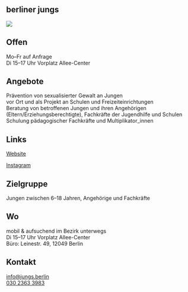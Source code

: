## berliner jungs
<div class="mediacontainer">
  <img id="topmedia" src="images/berliner_jungs.png" />
</div>

## Offen
Mo–Fr auf Anfrage<br>Di 15–17 Uhr Vorplatz Allee-Center

## Angebote
Prävention von sexualisierter Gewalt an Jungen<br>
vor Ort und als Projekt an Schulen und Freizeiteinrichtungen <br>
Beratung von betroffenen Jungen und ihren Angehörigen (Eltern/Erziehungsberechtigte), Fachkräfte der Jugendhilfe und Schulen <br>
Schulung pädagogischer Fachkräfte und Multiplikator_innen

## Links
<a class="external_link" href="http://jungs.berlin/">Website</a>

<a class="external_link" href=" https://www.instagram.com/berliner.jungs/">Instagram</a><br>

## Zielgruppe
Jungen zwischen 6–18 Jahren, Angehörige und Fachkräfte

## Wo
<div id="gmap"></div>
<script>window.onload = showMap('Leinestr. 49, 12049 Berlin', 0, 'gmap_mini')</script>
mobil & aufsuchend im Bezirk unterwegs<br>
Di 15–17 Uhr Vorplatz Allee-Center<br>
Büro: Leinestr. 49, 12049 Berlin

## Kontakt
[info@jungs.berlin](info@jungs.berlin)<br>
<a href="tel:+493023633983">030 2363 3983</a>
